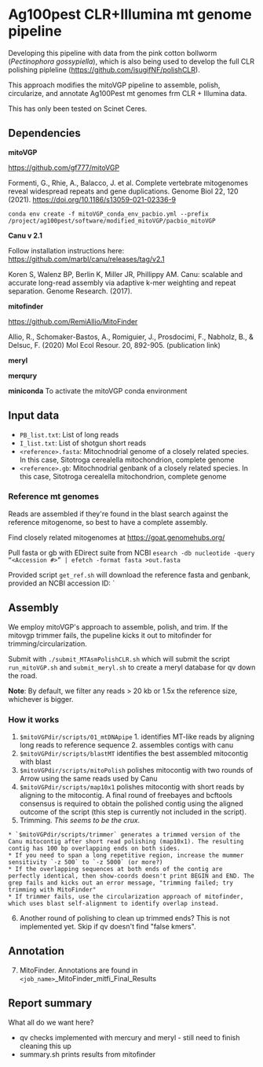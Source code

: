 # Ag100pest CLR+Illumina  mt genome pipeline
Developing this pipeline with data from the pink cotton bollworm (*Pectinophora gossypiella*), which is also being used to develop the full CLR polishing pipleline (https://github.com/isugifNF/polishCLR).  

This approach modifies the mitoVGP pipeline to assemble, polish, circularize, and annotate Ag100Pest mt genomes frm CLR + Illumina data.

This has only been tested on Scinet Ceres.

## Dependencies
**mitoVGP**

https://github.com/gf777/mitoVGP

Formenti, G., Rhie, A., Balacco, J. et al. Complete vertebrate mitogenomes reveal widespread repeats and gene duplications. Genome Biol 22, 120 (2021). https://doi.org/10.1186/s13059-021-02336-9

`conda env create -f mitoVGP_conda_env_pacbio.yml --prefix /project/ag100pest/software/modified_mitoVGP/pacbio_mitoVGP`

**Canu v 2.1**

Follow installation instructions here: https://github.com/marbl/canu/releases/tag/v2.1

Koren S, Walenz BP, Berlin K, Miller JR, Phillippy AM. Canu: scalable and accurate long-read assembly via adaptive k-mer weighting and repeat separation. Genome Research. (2017).


**mitofinder**

https://github.com/RemiAllio/MitoFinder

Allio, R., Schomaker-Bastos, A., Romiguier, J., Prosdocimi, F., Nabholz, B., & Delsuc, F. (2020) Mol Ecol Resour. 20, 892-905. (publication link)

**meryl**

**merqury**

**miniconda**
To activate the mitoVGP conda environment

## Input  data
  * `PB_list.txt`: List of long reads
  * `I_list.txt`: List of shotgun short reads
  * `<reference>.fasta`: Mitochnodrial genome of a closely related species. In this case, Sitotroga cerealella mitochondrion, complete genome
  * `<reference>.gb`: Mitochnodrial genbank of a closely related species. In this case, Sitotroga cerealella mitochondrion, complete genome

### Reference mt genomes
Reads are assembled if they're found in the blast search against the reference mitogenome, so best to have a complete assembly.

Find closely related mitogenomes at https://goat.genomehubs.org/ 

Pull fasta or gb with EDirect suite from NCBI
`esearch -db nucleotide -query “<Accession #>” | efetch -format fasta >out.fasta`

Provided script `get_ref.sh` will download the reference fasta and genbank, provided an NCBI accession ID:
`

## Assembly

We employ mitoVGP's approach to assemble, polish, and trim. If the mitovgp trimmer fails, the pupeline kicks it out to mitofinder for trimming/circularization.  

Submit with `./submit_MTAsmPolishCLR.sh` which will submit the script `run_mitoVGP.sh` and `submit_meryl.sh` to create a meryl database for qv down the road. 

**Note**: By default, we filter any reads > 20 kb or 1.5x the reference size, whichever is bigger. 


### How it works
  1. `$mitoVGPdir/scripts/01_mtDNApipe`
    1. identifies MT-like reads by aligning long reads to reference sequence
    2. assembles contigs with canu
  2. `$mitoVGPdir/scripts/blastMT` identifies the best assembled mitocontig with blast
  3. `$mitoVGPdir/scripts/mitoPolish` polishes mitocontig with two rounds of Arrow using the same reads used by Canu
  4. `$mitoVGPdir/scripts/map10x1` polishes mitocontig with short reads by aligning to the mitocontig. A final round of freebayes and bcftools consensus is required to obtain the polished contig using the aligned outcome of the script (this step is currently not included in the script).
  5. Trimming. *This seems to be the crux.*

    * `$mitoVGPdir/scripts/trimmer` generates a trimmed version of the Canu mitocontig after short read polishing (map10x1). The resulting contig has 100 bp overlapping ends on both sides.
	* If you need to span a long repetitive region, increase the mummer sensitivity `-z 500` to `-z 5000` (or more?)
	* If the overlapping sequences at both ends of the contig are perfectly identical, then show-coords doesn't print BEGIN and END. The grep fails and kicks out an error message, "trimming failed; try trimming with MitoFinder"
	* If trimmer fails, use the circularization approach of mitofinder, which uses blast self-alignment to identify overlap instead.

  6. Another round of polishing to clean up trimmed ends? This is not implemented yet. Skip if qv doesn't find "false kmers". 

## Annotation
 7. MitoFinder. Annotations are found in `<job_name>`_MitoFinder_mitfi_Final_Results

## Report summary
 What all do we want here?
* qv checks implemented with mercury and meryl - still need to finish cleaning this up
* summary.sh prints results from mitofinder
